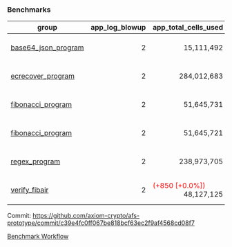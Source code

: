 ### Benchmarks
| group | app_log_blowup | app_total_cells_used | app_total_cycles | app_total_proof_time_ms | leaf_log_blowup | leaf_total_cells_used | leaf_total_cycles | leaf_total_proof_time_ms | instance | alloc |
|---|---|---|---|---|---|---|---|---|---|---|
| [ base64_json_program ](https://github.com/axiom-crypto/afs-prototype/blob/gh-pages/benchmarks-pr/950/individual/base64_json-2-2-64cpu-linux-arm64-mimalloc.md) | <div style='text-align: right'> 2 </div>  | <div style='text-align: right'> 15,111,492 </div>  | <div style='text-align: right'> 217,347 </div>  | <span style='color: green'>(-69.0 [-2.6%])</span><div style='text-align: right'> 2,629.0 </div>  | <div style='text-align: right'> 2 </div>  | <span style='color: red'>(+42,160 [+0.0%])</span><div style='text-align: right'> 880,196,575 </div>  | <span style='color: red'>(+3,964 [+0.1%])</span><div style='text-align: right'> 6,776,805 </div>  | <span style='color: red'>(+230.0 [+0.5%])</span><div style='text-align: right'> 50,389.0 </div>  | 64cpu-linux-arm64 | mimalloc |
| [ ecrecover_program ](https://github.com/axiom-crypto/afs-prototype/blob/gh-pages/benchmarks-pr/950/individual/ecrecover-2-2-64cpu-linux-arm64-mimalloc.md) | <div style='text-align: right'> 2 </div>  | <div style='text-align: right'> 284,012,683 </div>  | <div style='text-align: right'> 5,163,177 </div>  | <span style='color: green'>(-181.0 [-0.7%])</span><div style='text-align: right'> 26,326.0 </div>  | <div style='text-align: right'> - </div>  | <div style='text-align: right'> - </div>  | <div style='text-align: right'> - </div>  | <div style='text-align: right'> - </div>  | 64cpu-linux-arm64 | mimalloc |
| [ fibonacci_program ](https://github.com/axiom-crypto/afs-prototype/blob/gh-pages/benchmarks-pr/950/individual/fibonacci-2-2-64cpu-linux-arm64-mimalloc.md) | <div style='text-align: right'> 2 </div>  | <div style='text-align: right'> 51,645,731 </div>  | <div style='text-align: right'> 1,500,219 </div>  | <span style='color: green'>(-82.0 [-1.2%])</span><div style='text-align: right'> 6,623.0 </div>  | <div style='text-align: right'> 2 </div>  | <span style='color: red'>(+18,880 [+0.0%])</span><div style='text-align: right'> 461,079,347 </div>  | <span style='color: red'>(+1,748 [+0.0%])</span><div style='text-align: right'> 3,508,490 </div>  | <span style='color: red'>(+374.0 [+1.0%])</span><div style='text-align: right'> 36,366.0 </div>  | 64cpu-linux-arm64 | mimalloc |
| [ fibonacci_program ](https://github.com/axiom-crypto/afs-prototype/blob/gh-pages/benchmarks-pr/950/individual/fibonacci-2-2-64cpu-linux-x64-jemalloc.md) | <div style='text-align: right'> 2 </div>  | <div style='text-align: right'> 51,645,721 </div>  | <div style='text-align: right'> 1,500,219 </div>  | <span style='color: green'>(-172.0 [-2.4%])</span><div style='text-align: right'> 6,856.0 </div>  | <div style='text-align: right'> 2 </div>  | <div style='text-align: right'> 461,059,797 </div>  | <div style='text-align: right'> 3,506,780 </div>  | <span style='color: red'>(+90.0 [+0.3%])</span><div style='text-align: right'> 35,744.0 </div>  | 64cpu-linux-x64 | jemalloc |
| [ regex_program ](https://github.com/axiom-crypto/afs-prototype/blob/gh-pages/benchmarks-pr/950/individual/regex-2-2-64cpu-linux-arm64-mimalloc.md) | <div style='text-align: right'> 2 </div>  | <div style='text-align: right'> 238,973,705 </div>  | <div style='text-align: right'> 4,190,904 </div>  | <span style='color: green'>(-463.0 [-1.7%])</span><div style='text-align: right'> 26,842.0 </div>  | <div style='text-align: right'> 2 </div>  | <span style='color: green'>(-38,400 [-0.0%])</span><div style='text-align: right'> 940,425,959 </div>  | <span style='color: green'>(-3,553 [-0.0%])</span><div style='text-align: right'> 7,307,438 </div>  | <span style='color: green'>(-716.0 [-1.0%])</span><div style='text-align: right'> 68,996.0 </div>  | 64cpu-linux-arm64 | mimalloc |
| [ verify_fibair ](https://github.com/axiom-crypto/afs-prototype/blob/gh-pages/benchmarks-pr/950/individual/verify_fibair-2-2-64cpu-linux-arm64-mimalloc.md) | <div style='text-align: right'> 2 </div>  | <span style='color: red'>(+850 [+0.0%])</span><div style='text-align: right'> 48,127,125 </div>  | <span style='color: red'>(+43 [+0.0%])</span><div style='text-align: right'> 198,605 </div>  | <span style='color: green'>(-14.0 [-0.2%])</span><div style='text-align: right'> 5,649.0 </div>  | <div style='text-align: right'> - </div>  | <div style='text-align: right'> - </div>  | <div style='text-align: right'> - </div>  | <div style='text-align: right'> - </div>  | 64cpu-linux-arm64 | mimalloc |


Commit: https://github.com/axiom-crypto/afs-prototype/commit/c39e4fc0ff067be818bcf63ec2f9af4568cd08f7

[Benchmark Workflow](https://github.com/axiom-crypto/afs-prototype/actions/runs/12186969328)
